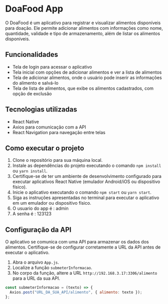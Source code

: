 # DoaFood App

O DoaFood é um aplicativo para registrar e visualizar alimentos disponíveis para doação. Ele permite adicionar alimentos com informações como nome, quantidade, validade e tipo de armazenamento, além de listar os alimentos disponíveis.

## Funcionalidades

- Tela de login para acessar o aplicativo
- Tela inicial com opções de adicionar alimentos e ver a lista de alimentos
- Tela de adicionar alimentos, onde o usuário pode inserir as informações do alimento e salvá-lo
- Tela de lista de alimentos, que exibe os alimentos cadastrados, com opção de exclusão

## Tecnologias utilizadas

- React Native
- Axios para comunicação com a API
- React Navigation para navegação entre telas

## Como executar o projeto

1. Clone o repositório para sua máquina local.
2. Instale as dependências do projeto executando o comando `npm install` ou `yarn install`.
3. Certifique-se de ter um ambiente de desenvolvimento configurado para executar aplicativos React Native (emulador Android/iOS ou dispositivo físico).
4. Inicie o aplicativo executando o comando `npm start` ou `yarn start`.
5. Siga as instruções apresentadas no terminal para executar o aplicativo em um emulador ou dispositivo físico.
6. O usuario do app é : admin
7. A senha é : 123123

## Configuração da API

O aplicativo se comunica com uma API para armazenar os dados dos alimentos. Certifique-se de configurar corretamente a URL da API antes de executar o aplicativo.

1. Abra o arquivo `App.js`.
2. Localize a função `submeterInformacao`.
3. No corpo da função, altere a URL `http://192.168.3.17:3306/alimento` para a URL da sua API.

```javascript
const submeterInformacao = (texto) => {
  Axios.post("URL_DA_SUA_API/alimento", { alimento: texto });
};
